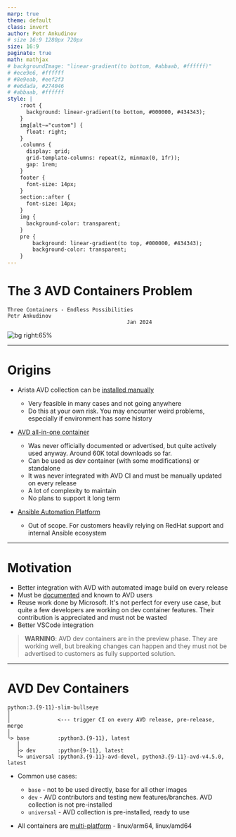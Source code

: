 ```yaml
---
marp: true
theme: default
class: invert
author: Petr Ankudinov
# size 16:9 1280px 720px
size: 16:9
paginate: true
math: mathjax
# backgroundImage: "linear-gradient(to bottom, #abbaab, #ffffff)"
# #ece9e6, #ffffff
# #8e9eab, #eef2f3
# #e6dada, #274046
# #abbaab, #ffffff
style: |
    :root {
      background: linear-gradient(to bottom, #000000, #434343);
    }
    img[alt~="custom"] {
      float: right;
    }
    .columns {
      display: grid;
      grid-template-columns: repeat(2, minmax(0, 1fr));
      gap: 1rem;
    }
    footer {
      font-size: 14px;
    }
    section::after {
      font-size: 14px;
    }
    img {
      background-color: transparent;
    }
    pre {
        background: linear-gradient(to top, #000000, #434343);
        background-color: transparent;
    }
---
```


# The 3 AVD Containers Problem

<!-- Do not add page number on this slide -->
<!--
_paginate: false
-->

```text
Three Containers - Endless Possibilities
Petr Ankudinov
                                      Jan 2024
```

![bg right:65%](img/5_4_800_36_downscaled.gif)

---

# Origins

<style scoped>section {font-size: 20px;}</style>

- Arista AVD collection can be [installed manually](https://avd.sh/en/stable/docs/installation/collection-installation.html)

  - Very feasible in many cases and not going anywhere
  - Do this at your own risk. You may encounter weird problems, especially if environment has some history

- [AVD all-in-one container](https://github.com/arista-netdevops-community/avd-all-in-one-container)

  - Was never officially documented or advertised, but quite actively used anyway. Around 60K total downloads so far.
  - Can be used as dev container (with some modifications) or standalone
  - It was never integrated with AVD CI and must be manually updated on every release
  - A lot of complexity to maintain
  - No plans to support it long term

- [Ansible Automation Platform](https://www.redhat.com/en/technologies/management/ansible)

  - Out of scope. For customers heavily relying on RedHat support and internal Ansible ecosystem

---

# Motivation

- Better integration with AVD with automated image build on every release
- Must be [documented](https://avd.sh/en/stable/docs/containers/overview.html) and known to AVD users
- Reuse work done by Microsoft. It's not perfect for every use case, but quite a few developers are working on dev container features. Their contribution is appreciated and must not be wasted
- Better VSCode integration

> **WARNING**: AVD dev containers are in the preview phase. They are working well, but breaking changes can happen and they must not be advertised to customers as fully supported solution.

---

# AVD Dev Containers

<style scoped>section {font-size: 24px;}</style>

```text
python:3.{9-11}-slim-bullseye
│
│               <--- trigger CI on every AVD release, pre-release, merge
│
└> base         :python3.{9-11}, latest
   │
   ├> dev       :python{9-11}, latest
   └> universal :python3.{9-11}-avd-devel, python3.{9-11}-avd-v4.5.0, latest
```

- Common use cases:

  - `base` - not to be used directly, base for all other images
  - `dev` - AVD contributors and testing new features/branches. AVD collection is not pre-installed
  - `universal` - AVD collection is pre-installed, ready to use

- All containers are <u>multi-platform</u> - linux/arm64, linux/amd64
